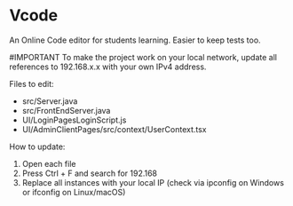 # Vcode
An Online Code editor for students learning. Easier to keep tests too.

#IMPORTANT
To make the project work on your local network, update all references to 192.168.x.x with your own IPv4 address.

Files to edit:
- src/Server.java
- src/FrontEndServer.java
- UI/LoginPagesLoginScript.js
- UI/AdminClientPages/src/context/UserContext.tsx

How to update:
1. Open each file
2. Press Ctrl + F and search for 192.168
3. Replace all instances with your local IP (check via ipconfig on Windows or ifconfig on Linux/macOS)
